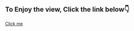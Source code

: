 ## To Enjoy the view, Click the link below👇 ##
[Click me](https://surya-annadurai-10.github.io/Weekly_test2_HTML/)
